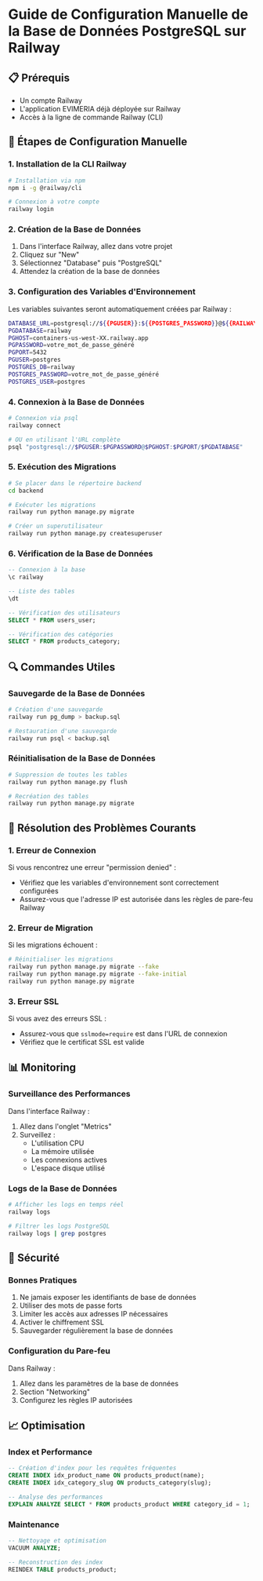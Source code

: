 # Guide de Configuration Manuelle de la Base de Données PostgreSQL sur Railway

## 📋 Prérequis

- Un compte Railway
- L'application EVIMERIA déjà déployée sur Railway
- Accès à la ligne de commande Railway (CLI)

## 🔧 Étapes de Configuration Manuelle

### 1. Installation de la CLI Railway

```bash
# Installation via npm
npm i -g @railway/cli

# Connexion à votre compte
railway login
```

### 2. Création de la Base de Données

1. Dans l'interface Railway, allez dans votre projet
2. Cliquez sur "New"
3. Sélectionnez "Database" puis "PostgreSQL"
4. Attendez la création de la base de données

### 3. Configuration des Variables d'Environnement

Les variables suivantes seront automatiquement créées par Railway :

```bash
DATABASE_URL=postgresql://${{PGUSER}}:${{POSTGRES_PASSWORD}}@${{RAILWAY_TCP_PROXY_DOMAIN}}:${{RAILWAY_TCP_PROXY_PORT}}/${{PGDATABASE}}
PGDATABASE=railway
PGHOST=containers-us-west-XX.railway.app
PGPASSWORD=votre_mot_de_passe_généré
PGPORT=5432
PGUSER=postgres
POSTGRES_DB=railway
POSTGRES_PASSWORD=votre_mot_de_passe_généré
POSTGRES_USER=postgres
```

### 4. Connexion à la Base de Données

```bash
# Connexion via psql
railway connect

# OU en utilisant l'URL complète
psql "postgresql://$PGUSER:$PGPASSWORD@$PGHOST:$PGPORT/$PGDATABASE"
```

### 5. Exécution des Migrations

```bash
# Se placer dans le répertoire backend
cd backend

# Exécuter les migrations
railway run python manage.py migrate

# Créer un superutilisateur
railway run python manage.py createsuperuser
```

### 6. Vérification de la Base de Données

```sql
-- Connexion à la base
\c railway

-- Liste des tables
\dt

-- Vérification des utilisateurs
SELECT * FROM users_user;

-- Vérification des catégories
SELECT * FROM products_category;
```

## 🔍 Commandes Utiles

### Sauvegarde de la Base de Données

```bash
# Création d'une sauvegarde
railway run pg_dump > backup.sql

# Restauration d'une sauvegarde
railway run psql < backup.sql
```

### Réinitialisation de la Base de Données

```bash
# Suppression de toutes les tables
railway run python manage.py flush

# Recréation des tables
railway run python manage.py migrate
```

## 🚨 Résolution des Problèmes Courants

### 1. Erreur de Connexion

Si vous rencontrez une erreur "permission denied" :
- Vérifiez que les variables d'environnement sont correctement configurées
- Assurez-vous que l'adresse IP est autorisée dans les règles de pare-feu Railway

### 2. Erreur de Migration

Si les migrations échouent :
```bash
# Réinitialiser les migrations
railway run python manage.py migrate --fake
railway run python manage.py migrate --fake-initial
railway run python manage.py migrate
```

### 3. Erreur SSL

Si vous avez des erreurs SSL :
- Assurez-vous que `sslmode=require` est dans l'URL de connexion
- Vérifiez que le certificat SSL est valide

## 📊 Monitoring

### Surveillance des Performances

Dans l'interface Railway :
1. Allez dans l'onglet "Metrics"
2. Surveillez :
   - L'utilisation CPU
   - La mémoire utilisée
   - Les connexions actives
   - L'espace disque utilisé

### Logs de la Base de Données

```bash
# Afficher les logs en temps réel
railway logs

# Filtrer les logs PostgreSQL
railway logs | grep postgres
```

## 🔐 Sécurité

### Bonnes Pratiques

1. Ne jamais exposer les identifiants de base de données
2. Utiliser des mots de passe forts
3. Limiter les accès aux adresses IP nécessaires
4. Activer le chiffrement SSL
5. Sauvegarder régulièrement la base de données

### Configuration du Pare-feu

Dans Railway :
1. Allez dans les paramètres de la base de données
2. Section "Networking"
3. Configurez les règles IP autorisées

## 📈 Optimisation

### Index et Performance

```sql
-- Création d'index pour les requêtes fréquentes
CREATE INDEX idx_product_name ON products_product(name);
CREATE INDEX idx_category_slug ON products_category(slug);

-- Analyse des performances
EXPLAIN ANALYZE SELECT * FROM products_product WHERE category_id = 1;
```

### Maintenance

```sql
-- Nettoyage et optimisation
VACUUM ANALYZE;

-- Reconstruction des index
REINDEX TABLE products_product;
``` 